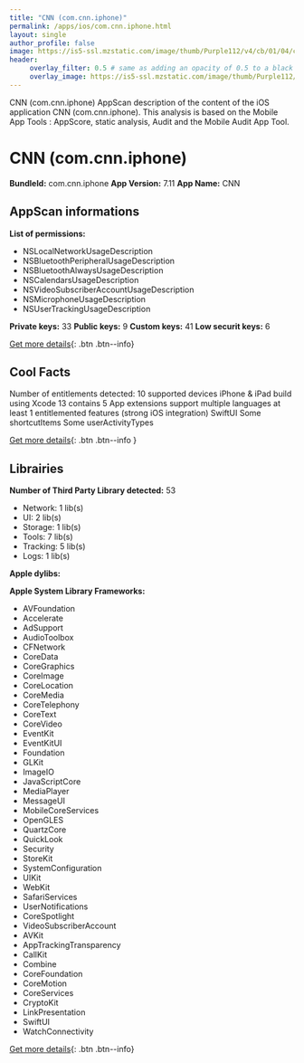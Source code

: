 ```yaml
---
title: "CNN (com.cnn.iphone)"
permalink: /apps/ios/com.cnn.iphone.html
layout: single
author_profile: false
image: https://is5-ssl.mzstatic.com/image/thumb/Purple112/v4/cb/01/04/cb010435-3a85-98e4-7884-b76dba5dda0e/AppIcon-0-1x_U007emarketing-0-6-0-sRGB-85-220.png/512x512bb.jpg
header: 
     overlay_filter: 0.5 # same as adding an opacity of 0.5 to a black background
     overlay_image: https://is5-ssl.mzstatic.com/image/thumb/Purple112/v4/cb/01/04/cb010435-3a85-98e4-7884-b76dba5dda0e/AppIcon-0-1x_U007emarketing-0-6-0-sRGB-85-220.png/512x512bb.jpg
---
```

CNN (com.cnn.iphone) AppScan description of the content of the iOS application CNN (com.cnn.iphone). This analysis is based on the Mobile App Tools : AppScore, static analysis, Audit and the Mobile Audit App Tool.

# CNN (com.cnn.iphone)

**BundleId:** com.cnn.iphone
**App Version:** 7.11
**App Name:** CNN


## AppScan informations 

**List of permissions:** 
- NSLocalNetworkUsageDescription
- NSBluetoothPeripheralUsageDescription
- NSBluetoothAlwaysUsageDescription
- NSCalendarsUsageDescription
- NSVideoSubscriberAccountUsageDescription
- NSMicrophoneUsageDescription
- NSUserTrackingUsageDescription
  
  
**Private keys:** 33
**Public keys:** 9
**Custom keys:** 41
**Low securit keys:** 6
  
[Get more details](/pricing.html){: .btn .btn--info}

## Cool Facts

Number of entitlements detected: 10
supported devices iPhone & iPad
build using Xcode 13
contains 5 App extensions
support multiple languages
at least 1 entitlemented features (strong iOS integration)
SwiftUI
Some shortcutItems 
Some userActivityTypes
  
[Get more details](/pricing.html){: .btn .btn--info }

## Librairies 
**Number of Third Party Library detected:** 53
- Network: 1 lib(s)
- UI: 2 lib(s)
- Storage: 1 lib(s)
- Tools: 7 lib(s)
- Tracking: 5 lib(s)
- Logs: 1 lib(s)


**Apple dylibs:**


**Apple System Library Frameworks:**
- AVFoundation
- Accelerate
- AdSupport
- AudioToolbox
- CFNetwork
- CoreData
- CoreGraphics
- CoreImage
- CoreLocation
- CoreMedia
- CoreTelephony
- CoreText
- CoreVideo
- EventKit
- EventKitUI
- Foundation
- GLKit
- ImageIO
- JavaScriptCore
- MediaPlayer
- MessageUI
- MobileCoreServices
- OpenGLES
- QuartzCore
- QuickLook
- Security
- StoreKit
- SystemConfiguration
- UIKit
- WebKit
- SafariServices
- UserNotifications
- CoreSpotlight
- VideoSubscriberAccount
- AVKit
- AppTrackingTransparency
- CallKit
- Combine
- CoreFoundation
- CoreMotion
- CoreServices
- CryptoKit
- LinkPresentation
- SwiftUI
- WatchConnectivity


  
[Get more details](/pricing.html){: .btn .btn--info}

